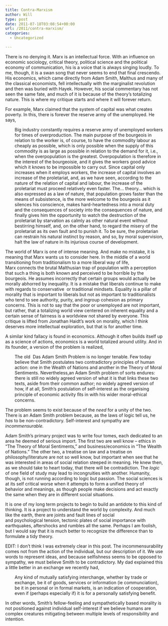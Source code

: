 ```yaml
---
title: Contra-Marxism
author: Will
type: post
date: 2011-07-18T03:08:54+00:00
url: /2011/contra-marxism/
categories:
  - Uncategorized

---
```

There is no denying it. Marx is an intellectual force. With an influence on economic sociology, critical theory, political science and the political economy of communication, his is a voice that is always singing loudly. To me, though, it is a swan song that never seems to end that final crescendo. His economics, which came directly from Adam Smith, Malthus and many of the classical economists, fell intellectually with the marginalist revolution and then was buried with Hayek. However, his social commentary has not seen the same fate, and much of it is because of the theory&#8217;s totalizing nature. This is where my critique starts and where it will forever return.

For example, Marx claimed that the system of capital was what creates poverty. In this, there is forever the reserve army of the unemployed. He says,

<p style="padding-left: 30px;">
  Big industry constantly requires a reserve army of unemployed workers for times of overproduction. The main purpose of the bourgeois in relation to the worker is, of course, to have the commodity labour as cheaply as possible, which is only possible when the supply of this commodity is as large as possible in relation to the demand for it, i.e., when the overpopulation is the greatest. Overpopulation is therefore in the interest of the bourgeoisie, and it gives the workers good advice which it knows to be impossible to carry out. Since capital only increases when it employs workers, the increase of capital involves an increase of the proletariat, and, as we have seen, according to the nature of the relation of capital and labour, the increase of the proletariat must proceed relatively even faster. The&#8230; theory&#8230; which is also expressed as a law of nature, that population grows faster than the means of subsistence, is the more welcome to the bourgeois as it silences his conscience, makes hard-heartedness into a moral duty and the consequences of society into the consequences of nature, and finally gives him the opportunity to watch the destruction of the proletariat by starvation as calmly as other natural event without bestirring himself, and, on the other hand, to regard the misery of the proletariat as its own fault and to punish it. To be sure, the proletarian can restrain his natural instinct by reason, and so, by moral supervision, halt the law of nature in its injurious course of development.
</p>

The world of Marx is one of intense meaning. And make no mistake, it is meaning that Marx wants us to consider here. In the middle of a world transitioning from traditionalism to a more liberal way of life, Marx connects the brutal Malthusian trap of population with a perception that such a thing is both known and perceived to be horrible by the bourgeois. He assumes incorrectly that certain groups would actually be morally abhorred by inequality. It is a mistake that liberals continue to make with regards to conservative  or traditional mindsets. Equality is a pillar of morality that is important to liberals but not as important to traditionalists who tend to see authority, purity, and ingroup cohesion as primary concerns. This is not to say that the poor or unemployed are not important, but rather, that a totalizing world view centered on inherent equality and a certain sense of fairness is a worldview not shared by everyone. This critique is lifted from Jonathan Haidt&#8217;s work on morality, which I think deserves more intellectual exploration, but that is for another time.

A similar kind fallacy is found in economics. Although it often builds itself up as a science of actions, economics is a world totalized around utility. And in its founder, a version of the problem is realized,

<p style="padding-left: 30px;">
  The old  Das Adam Smith Problem is no longer tenable. Few today believe that Smith postulates two contradictory principles of human action: one in the Wealth of Nations and another in the Theory of Moral Sentiments. Nevertheless,an Adam Smith problem of sorts endures: there is still no widely agreed version of what it is that links these two texts, aside from their common author; no widely agreed version of how, if at all, Smith’s postulation of self-interest as the organising principle of economic activity ﬁts in with his wider moral-ethical concerns.
</p>

The problem seems to exist because of the _need_ for a unity of the two. There is an Adam Smith problem because, as the laws of logic tell us, he _has_ to be non-contradictory. Self-interest and sympathy are _incommensurable._ 

Adam Smith&#8217;s primary project was to write four tomes, each dedicated to an area he deemed of serious import. The first two are well know &#8211; ethics in &#8220;The Theory of Moral Sentiments,&#8221; and business/economics in &#8220;The Wealth of Nations.&#8221; The other two, a treatise on law and a treatise on philosophy/literature are not so well know, but important when see that he was interested in areas of social relation steeped in meaning. He knew then, as we should take to heart today, that there will be contradiction. The _logic_ of one field of study may lead to incongruities with another. Humanity, though, is not running according to logic but passion. The social sciences is at its self critical worse when it attempts to form a unified theory of behavior and meanings, as though people make decisions and act exactly the same when they are in different social situations.

It is one of my long term projects to begin to build an antidote to this kind of thinking. It is a project to understand the world by complexity. And much like the earth, there are joints and fault lines of social and psychological tension, tectonic plates of social importance with earthquakes, aftershocks and rumbles all the same. Perhaps I am foolish, but I would say that it is much better to recognize the difference than to formulate a tidy theory.

EDIT: I don&#8217;t think I was extremely clear in this post. The incommensurability comes not from the action of the individual, but our description of it. We use words to represent ideas, and because selfishness seems to be opposed to sympathy, we must believe Smith to be contradictory. My dad explained this a little better in an exchange we recently had,

<p style="padding-left: 30px;">
  Any kind of mutually satisfying interchange, whether by trade or exchange, be it of goods, services or information (ie communciation), be it in personal or in formal markets, is an indication of cooperation, even if (perhaps especially if) it is for a personally satisfying benefit.
</p>

In other words, Smith&#8217;s fellow-feeling and sympathetically based morality is not positioned against individual self-interest if we believe humans are complex creatures mitigating between multiple levels of responsibility and intention.
